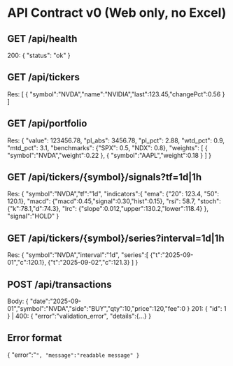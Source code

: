 # API Contract v0 (Web only, no Excel)

## GET /api/health
200: { "status": "ok" }

## GET /api/tickers
Res: [ { "symbol":"NVDA","name":"NVIDIA","last":123.45,"changePct":0.56 } ]

## GET /api/portfolio
Res: {
  "value": 123456.78,
  "pl_abs": 3456.78,
  "pl_pct": 2.88,
  "wtd_pct": 0.9,
  "mtd_pct": 3.1,
  "benchmarks": {"SPX": 0.5, "NDX": 0.8},
  "weights": [ { "symbol":"NVDA","weight":0.22 }, { "symbol":"AAPL","weight":0.18 } ]
}

## GET /api/tickers/{symbol}/signals?tf=1d|1h
Res: {
  "symbol":"NVDA","tf":"1d",
  "indicators":{
    "ema": {"20": 123.4, "50": 120.1},
    "macd": {"macd":0.45,"signal":0.30,"hist":0.15},
    "rsi": 58.7,
    "stoch": {"k":78.1,"d":74.3},
    "lrc": {"slope":0.012,"upper":130.2,"lower":118.4}
  },
  "signal":"HOLD"
}

## GET /api/tickers/{symbol}/series?interval=1d|1h
Res: { "symbol":"NVDA","interval":"1d",
  "series":[ {"t":"2025-09-01","c":120.1}, {"t":"2025-09-02","c":121.3} ] }

## POST /api/transactions
Body: { "date":"2025-09-01","symbol":"NVDA","side":"BUY","qty":10,"price":120,"fee":0 }
201: { "id": 1 }   |   400: { "error":"validation_error", "details":{...} }

## Error format
{ "error":"<code>", "message":"readable message" }